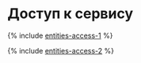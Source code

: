 # Доступ к сервису

{% include [entities-access-1](../_conref/conref/id-entities/access-1.md) %}


{% include [entities-access-2](../_conref/conref/id-entities/access-2.md) %}



